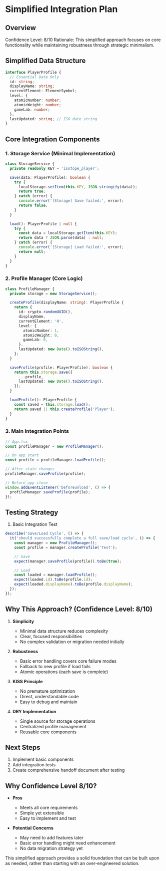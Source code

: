 # Simplified Integration Plan

## Overview

Confidence Level: 8/10
Rationale: This simplified approach focuses on core functionality while maintaining robustness through strategic minimalism.

## Simplified Data Structure

```typescript
interface PlayerProfile {
  // Essential Data Only
  id: string;
  displayName: string;
  currentElement: ElementSymbol;
  level: {
    atomicNumber: number;
    atomicWeight: number;
    gameLab: number;
  };
  lastUpdated: string; // ISO date string
}
```

## Core Integration Components

### 1. Storage Service (Minimal Implementation)

```typescript
class StorageService {
  private readonly KEY = 'isotope_player';

  save(data: PlayerProfile): boolean {
    try {
      localStorage.setItem(this.KEY, JSON.stringify(data));
      return true;
    } catch (error) {
      console.error('[Storage] Save failed:', error);
      return false;
    }
  }

  load(): PlayerProfile | null {
    try {
      const data = localStorage.getItem(this.KEY);
      return data ? JSON.parse(data) : null;
    } catch (error) {
      console.error('[Storage] Load failed:', error);
      return null;
    }
  }
}
```

### 2. Profile Manager (Core Logic)

```typescript
class ProfileManager {
  private storage = new StorageService();

  createProfile(displayName: string): PlayerProfile {
    return {
      id: crypto.randomUUID(),
      displayName,
      currentElement: 'H',
      level: {
        atomicNumber: 1,
        atomicWeight: 0,
        gameLab: 0,
      },
      lastUpdated: new Date().toISOString(),
    };
  }

  saveProfile(profile: PlayerProfile): boolean {
    return this.storage.save({
      ...profile,
      lastUpdated: new Date().toISOString(),
    });
  }

  loadProfile(): PlayerProfile {
    const saved = this.storage.load();
    return saved || this.createProfile('Player');
  }
}
```

### 3. Main Integration Points

```typescript
// App.tsx
const profileManager = new ProfileManager();

// On app start
const profile = profileManager.loadProfile();

// After state changes
profileManager.saveProfile(profile);

// Before app close
window.addEventListener('beforeunload', () => {
  profileManager.saveProfile(profile);
});
```

## Testing Strategy

1. Basic Integration Test

```typescript
describe('Save/Load Cycle', () => {
  it('should successfully complete a full save/load cycle', () => {
    const manager = new ProfileManager();
    const profile = manager.createProfile('Test');

    // Save
    expect(manager.saveProfile(profile)).toBe(true);

    // Load
    const loaded = manager.loadProfile();
    expect(loaded.id).toBe(profile.id);
    expect(loaded.displayName).toBe(profile.displayName);
  });
});
```

## Why This Approach? (Confidence Level: 8/10)

1. **Simplicity**

   - Minimal data structure reduces complexity
   - Clear, focused responsibilities
   - No complex validation or migration needed initially

2. **Robustness**

   - Basic error handling covers core failure modes
   - Fallback to new profile if load fails
   - Atomic operations (each save is complete)

3. **KISS Principle**

   - No premature optimization
   - Direct, understandable code
   - Easy to debug and maintain

4. **DRY Implementation**
   - Single source for storage operations
   - Centralized profile management
   - Reusable core components

## Next Steps

1. Implement basic components
2. Add integration tests
3. Create comprehensive handoff document after testing

## Why Confidence Level 8/10?

- **Pros**

  - Meets all core requirements
  - Simple yet extensible
  - Easy to implement and test

- **Potential Concerns**
  - May need to add features later
  - Basic error handling might need enhancement
  - No data migration strategy yet

This simplified approach provides a solid foundation that can be built upon as needed, rather than starting with an over-engineered solution.
